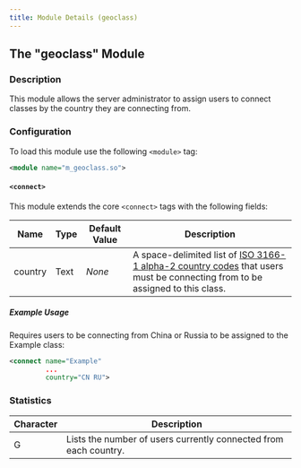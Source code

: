 ```yaml
---
title: Module Details (geoclass)
---
```


## The "geoclass" Module

### Description

This module allows the server administrator to assign users to connect classes by the country they are connecting from.

### Configuration

To load this module use the following `<module>` tag:

```xml
<module name="m_geoclass.so">
```

#### `<connect>`

This module extends the core `<connect>` tags with the following fields:

Name    | Type | Default Value | Description
------- | ---- | ------------- | -----------
country | Text | *None*        | A space-delimited list of [ISO 3166-1 alpha-2 country codes](https://en.wikipedia.org/wiki/ISO_3166-1_alpha-2) that users must be connecting from to be assigned to this class.

##### Example Usage

Requires users to be connecting from China or Russia to be assigned to the Example class:

```xml
<connect name="Example"
         ...
         country="CN RU">
```

### Statistics

Character | Description
--------- | -----------
G         | Lists the number of users currently connected from each country.
